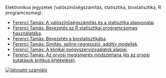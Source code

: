 Elektronikus jegyzetek (valószínűségszámítás, statisztika, biostatisztika, R programcsomag).

- [Ferenci Tamás: A valószínűségszámítás és a statisztika alapvonalai](https://tamas-ferenci.github.io/FerenciTamas_AValoszinusegszamitasEsAStatisztikaAlapvonalai/).
- [Ferenci Tamás: Bevezetés az R statisztikai programcsomag használatába](https://tamas-ferenci.github.io/FerenciTamas_BevezetesAzRStatisztikaiProgramcsomagHasznalataba/).
- [Ferenci Tamás: Bevezetés a biostatisztikába](https://tamas-ferenci.github.io/FerenciTamas_BevezetesABiostatisztikaba/).
- [Ferenci Tamás: Simítás, spline-regresszió, additív modellek](https://tamas-ferenci.github.io/FerenciTamas_SimitasSplineRegresszioAdditivModellek/).
- [Ferenci Tamás: A klinikai gyógyszervizsgálatok alapjai](https://tamas-ferenci.github.io/FerenciTamas_AKlinikaiGyogyszervizsgalatokAlapjai/).
- [Ferenci Tamás: Az orvosi megismerés módszertana (és az orvosi kutatások kritikus értékelése)](https://tamas-ferenci.github.io/FerenciTamas_AzOrvosiMegismeresModszertanaEsAzOrvosiKutatasokKritikusErtekelese/).

<!-- Default Statcounter code for Ferenci Tamás
elektronikus jegy https://tamas-ferenci.github.io/ -->
<script type="text/javascript">
var sc_project=12422840; 
var sc_invisible=1; 
var sc_security="d32cce24"; 
</script>
<script type="text/javascript"
src="https://www.statcounter.com/counter/counter.js"
async></script>
<noscript><div class="statcounter"><a title="látogató
számláló" href="https://www.statcounter.hu/"
target="_blank"><img class="statcounter"
src="https://c.statcounter.com/12422840/0/d32cce24/1/"
alt="látogató számláló"></a></div></noscript>
<!-- End of Statcounter Code -->
